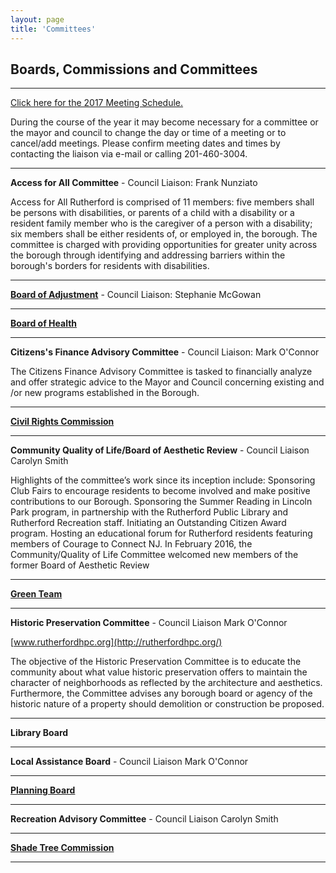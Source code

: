 ```yaml
---
layout: page
title: 'Committees'
---
```


## Boards, Commissions and Committees

---

[Click here for the 2017 Meeting Schedule.](https://storage.googleapis.com/static.rutherford-nj.com/committees/ANNUAL%20NOTICE%202017.pdf)

During the course of the year it may become necessary for a committee or the mayor and council to change the day or time of a meeting or to cancel/add meetings. Please confirm meeting dates and times by contacting the liaison via e-mail or calling 201-460-3004.

---

**Access for All Committee** - Council Liaison: Frank Nunziato

Access for All Rutherford is comprised of 11 members: five members shall be persons with disabilities, or parents of a child with a disability or a resident family member who is the caregiver of a person with a disability; six members shall be either residents of, or employed in, the borough.  The committee is charged with providing opportunities for greater unity across the borough through identifying and addressing barriers within the borough's borders for residents with disabilities.

---

[**Board of Adjustment**](/departments/borough-clerk/minutes-and-agendas/board-of-adjustment/) - Council Liaison: Stephanie McGowan 

---

[**Board of Health**](board-of-health/)

---

**Citizens's Finance Advisory Committee** - Council Liaison: Mark O'Connor

The Citizens Finance Advisory Committee is tasked to financially analyze and offer strategic advice to the Mayor and Council concerning existing and /or new programs established in the Borough.

---

[**Civil Rights Commission**](civil-rights-commission/)

---

**Community Quality of Life/Board of Aesthetic Review** - Council Liaison Carolyn Smith

Highlights of the committee’s work since its inception include: Sponsoring Club Fairs to encourage residents to become involved and make positive contributions to our Borough. Sponsoring the Summer Reading in Lincoln Park program, in partnership with the Rutherford Public Library and Rutherford Recreation staff. Initiating an Outstanding Citizen Award program. Hosting an educational forum for Rutherford residents featuring members of Courage to Connect NJ. In February 2016, the Community/Quality of Life Committee welcomed new members of the former Board of Aesthetic Review

---

[**Green Team**](green-team/)

---

**Historic Preservation Committee** - Council Liaison Mark O'Connor

[www.rutherfordhpc.org](http://rutherfordhpc.org/)

The objective of the Historic Preservation Committee is to educate the community about what value historic preservation offers to maintain the character of neighborhoods as reflected by the architecture and aesthetics. Furthermore, the Committee advises any borough board or agency of the historic nature of a property should demolition or construction be proposed.

---

**Library Board**

---

**Local Assistance Board** - Council Liaison Mark O'Connor

---

[**Planning Board**](/departments/borough-clerk/minutes-and-agendas/planning-board/)

---

**Recreation Advisory Committee** - Council Liaison Carolyn Smith

---

[**Shade Tree Commission**](shade-tree-commission/)

---
